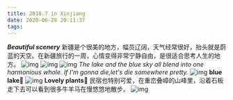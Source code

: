 ```yaml
---
title: 2018.7 in Xinjiang
date: 2020-06-28 20:11:37
tags:
---
```

***Beautiful scenery***
新疆是个很美的地方，幅员辽阔，天气经常很好，抬头就是蔚蓝的天空。在新疆旅行的一周，心情变得非常宁静自由，是很适合思考人生的地方。
![img](https://i.loli.net/2020/06/28/GE9dwKDktQJSlBc.jpg)
![img](https://i.loli.net/2020/06/28/mbjUg4NnTDIWkZt.jpg)
![img](https://i.loli.net/2020/06/28/juxQPyNFLsz1hv8.jpg)
*The lake and the blue sky all blend into one harmonious whole.*
*If I'm gonna die,let's die somewhere pretty.*
![img](https://i.loli.net/2020/06/28/d7b5xji3FkLMe1D.jpg)
**blue lake**🌊
![img](https://i.loli.net/2020/06/28/a2dI7kLb6pu9sqB.jpg)
**Lovely plants**🌳
民宿也特别可爱，在重峦叠嶂的山峰里，沿着石板走下去可以看到很多牛羊马在慢悠悠地散步。
![img](https://i.loli.net/2020/06/28/6NpQd1ha9DlGOHT.jpg)